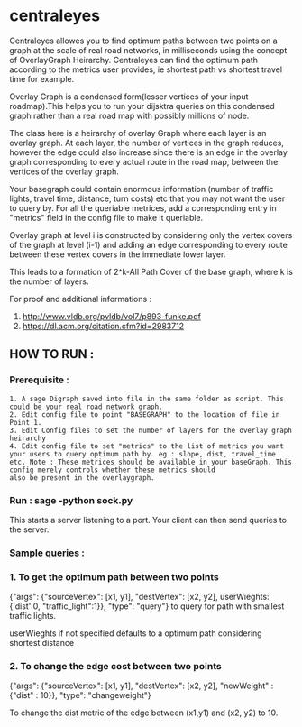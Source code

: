 # centraleyes

Centraleyes allowes you to find optimum paths between two points on a graph at the scale of real road networks, in milliseconds
using the concept of OverlayGraph Heirarchy. Centraleyes can find the optimum path according to the metrics user provides, ie shortest path vs shortest travel time for example.

Overlay Graph is a condensed form(lesser vertices of your input roadmap).This helps you to run your dijsktra queries on this condensed graph rather than a real road map with possibly millions of node.

The class here is a heirarchy of overlay Graph where each layer is an overlay graph. At each layer, the number of vertices in the graph reduces, however the edge could also increase since there is an edge in the overlay graph corresponding to every actual route in the road map, between the vertices of the overlay graph.

Your basegraph could contain enormous information (number of traffic lights, travel time, distance, turn costs) etc that you may
not want the user to query by. For all the queriable metrices, add a corresponding entry in "metrics" field in the config file to make it queriable.

Overlay graph at level i is constructed by considering only the vertex covers of the graph at level (i-1) and adding an edge corresponding to every route between these vertex covers in the immediate lower layer.

This leads to a formation of 2^k-All Path Cover of the base graph, where k is the number of layers.

For proof and additional informations :
1. http://www.vldb.org/pvldb/vol7/p893-funke.pdf
2. https://dl.acm.org/citation.cfm?id=2983712

## HOW TO RUN :

### Prerequisite :
    1. A sage Digraph saved into file in the same folder as script. This could be your real road network graph.
    2. Edit config file to point "BASEGRAPH" to the location of file in Point 1.
    3. Edit Config files to set the number of layers for the overlay graph heirarchy
    4. Edit config file to set "metrics" to the list of metrics you want your users to query optimum path by. eg : slope, dist, travel_time etc. Note : These metrices should be available in your baseGraph. This config merely controls whether these metrics should
    also be present in the overlaygraph.

### Run : sage -python sock.py

This starts a server listening to a port. Your client can then send queries to the server.

### Sample queries :

### 1. To get the optimum path between two points
{"args": {"sourceVertex": [x1, y1], "destVertex": [x2, y2], userWieghts:{'dist':0, "traffic_light":1}}, "type": "query"}
to query for path with smallest traffic lights.

userWieghts if not specified defaults to a optimum path considering shortest distance

### 2. To change the edge cost between two points
{"args": {"sourceVertex": [x1, y1], "destVertex": [x2, y2], "newWeight" : {"dist" : 10}}, "type": "changeweight"}

To change the dist metric of the edge between  (x1,y1) and (x2, y2) to 10.


